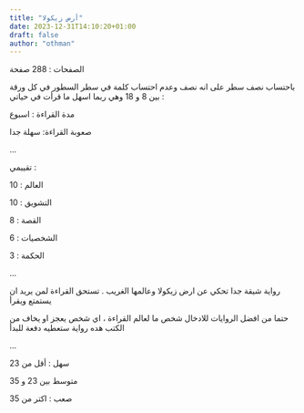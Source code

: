 ```yaml
---
title: "أرض زيكولا"
date: 2023-12-31T14:10:20+01:00
draft: false
author: "othman"
---
```


الصفحات : 288 صفحة

باحتساب نصف سطر على انه نصف وعدم احتساب كلمة في سطر
السطور في كل ورقة : بين 8 و 18 وهي ربما اسهل ما قرأت في حياتي

مدة القراءة : اسبوع

صعوبة القراءة: سهلة جدا

...

تقييمي :

العالم : 10

التشويق : 10

القصة : 8

الشخصيات : 6

الحكمة : 3

...

رواية شيقة جدا تحكي عن ارض زيكولا وعالمها الغريب . تستحق القراءة لمن يريد ان يستمتع ويقرأ

حتما من افضل الروايات للادخال شخص ما لعالم القراءة ، اي شخص يعجز او يخاف من الكتب هده رواية ستعطيه دفعة للبدأ

...

سهل : أقل من 23

متوسط بين 23 و 35

صعب : اكتر من 35
